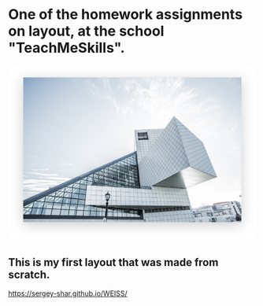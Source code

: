 # One of the homework assignments on layout, at the school "TeachMeSkills". 

![](https://github.com/Sergey-Shar/WEISS/blob/b37f7543e22b9d8ba6441baf8ca1ca509dd38757/src/styles/image/contacts_img/Image.png)

## This is my first layout that was made from scratch.
 https://sergey-shar.github.io/WEISS/

